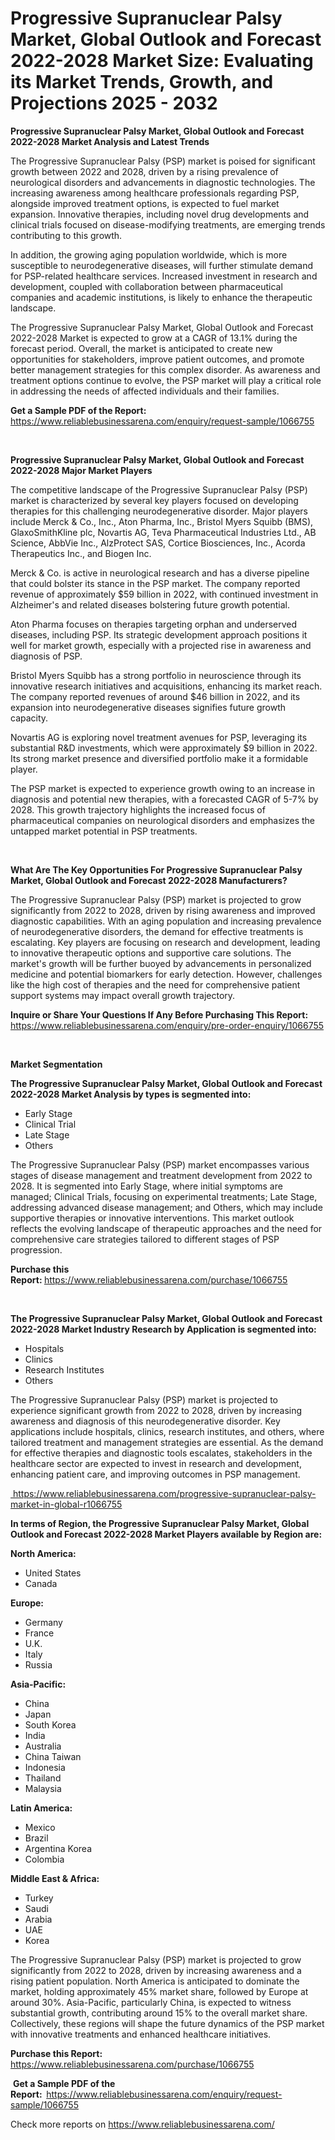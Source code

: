<p><h1>Progressive Supranuclear Palsy Market, Global Outlook and Forecast 2022-2028 Market Size: Evaluating its Market Trends, Growth, and Projections 2025 - 2032</h1></p><p><strong>Progressive Supranuclear Palsy Market, Global Outlook and Forecast 2022-2028 Market Analysis and Latest Trends</strong></p>
<p><p>The Progressive Supranuclear Palsy (PSP) market is poised for significant growth between 2022 and 2028, driven by a rising prevalence of neurological disorders and advancements in diagnostic technologies. The increasing awareness among healthcare professionals regarding PSP, alongside improved treatment options, is expected to fuel market expansion. Innovative therapies, including novel drug developments and clinical trials focused on disease-modifying treatments, are emerging trends contributing to this growth.</p><p>In addition, the growing aging population worldwide, which is more susceptible to neurodegenerative diseases, will further stimulate demand for PSP-related healthcare services. Increased investment in research and development, coupled with collaboration between pharmaceutical companies and academic institutions, is likely to enhance the therapeutic landscape.</p><p>The Progressive Supranuclear Palsy Market, Global Outlook and Forecast 2022-2028 Market is expected to grow at a CAGR of 13.1% during the forecast period. Overall, the market is anticipated to create new opportunities for stakeholders, improve patient outcomes, and promote better management strategies for this complex disorder. As awareness and treatment options continue to evolve, the PSP market will play a critical role in addressing the needs of affected individuals and their families.</p></p>
<p><strong>Get a Sample PDF of the Report:&nbsp;</strong> <a href="https://www.reliablebusinessarena.com/enquiry/request-sample/1066755?utm_campaign=3575&utm_medium=2&utm_source=Github&utm_content=ia&utm_term=21032025&utm_id=progressive-supranuclear-palsy-market-global-outlook-and-forecast-2022-2028">https://www.reliablebusinessarena.com/enquiry/request-sample/1066755</a></p>
<p>&nbsp;</p>
<p><strong>Progressive Supranuclear Palsy Market, Global Outlook and Forecast 2022-2028 Major Market Players</strong></p>
<p><p>The competitive landscape of the Progressive Supranuclear Palsy (PSP) market is characterized by several key players focused on developing therapies for this challenging neurodegenerative disorder. Major players include Merck & Co., Inc., Aton Pharma, Inc., Bristol Myers Squibb (BMS), GlaxoSmithKline plc, Novartis AG, Teva Pharmaceutical Industries Ltd., AB Science, AbbVie Inc., AlzProtect SAS, Cortice Biosciences, Inc., Acorda Therapeutics Inc., and Biogen Inc. </p><p>Merck & Co. is active in neurological research and has a diverse pipeline that could bolster its stance in the PSP market. The company reported revenue of approximately $59 billion in 2022, with continued investment in Alzheimer's and related diseases bolstering future growth potential.</p><p>Aton Pharma focuses on therapies targeting orphan and underserved diseases, including PSP. Its strategic development approach positions it well for market growth, especially with a projected rise in awareness and diagnosis of PSP.</p><p>Bristol Myers Squibb has a strong portfolio in neuroscience through its innovative research initiatives and acquisitions, enhancing its market reach. The company reported revenues of around $46 billion in 2022, and its expansion into neurodegenerative diseases signifies future growth capacity.</p><p>Novartis AG is exploring novel treatment avenues for PSP, leveraging its substantial R&D investments, which were approximately $9 billion in 2022. Its strong market presence and diversified portfolio make it a formidable player.</p><p>The PSP market is expected to experience growth owing to an increase in diagnosis and potential new therapies, with a forecasted CAGR of 5-7% by 2028. This growth trajectory highlights the increased focus of pharmaceutical companies on neurological disorders and emphasizes the untapped market potential in PSP treatments.</p></p>
<p>&nbsp;</p>
<p><strong>What Are The Key Opportunities For Progressive Supranuclear Palsy Market, Global Outlook and Forecast 2022-2028 Manufacturers?</strong></p>
<p><p>The Progressive Supranuclear Palsy (PSP) market is projected to grow significantly from 2022 to 2028, driven by rising awareness and improved diagnostic capabilities. With an aging population and increasing prevalence of neurodegenerative disorders, the demand for effective treatments is escalating. Key players are focusing on research and development, leading to innovative therapeutic options and supportive care solutions. The market's growth will be further buoyed by advancements in personalized medicine and potential biomarkers for early detection. However, challenges like the high cost of therapies and the need for comprehensive patient support systems may impact overall growth trajectory.</p></p>
<p><strong>Inquire or Share Your Questions If Any Before Purchasing This Report:</strong> <a href="https://www.reliablebusinessarena.com/enquiry/pre-order-enquiry/1066755?utm_campaign=3575&utm_medium=2&utm_source=Github&utm_content=ia&utm_term=21032025&utm_id=progressive-supranuclear-palsy-market-global-outlook-and-forecast-2022-2028">https://www.reliablebusinessarena.com/enquiry/pre-order-enquiry/1066755</a></p>
<p>&nbsp;</p>
<p><strong>Market Segmentation</strong></p>
<p><strong>The Progressive Supranuclear Palsy Market, Global Outlook and Forecast 2022-2028 Market Analysis by types is segmented into:</strong></p>
<p><ul><li>Early Stage</li><li>Clinical Trial</li><li>Late Stage</li><li>Others</li></ul></p>
<p><p>The Progressive Supranuclear Palsy (PSP) market encompasses various stages of disease management and treatment development from 2022 to 2028. It is segmented into Early Stage, where initial symptoms are managed; Clinical Trials, focusing on experimental treatments; Late Stage, addressing advanced disease management; and Others, which may include supportive therapies or innovative interventions. This market outlook reflects the evolving landscape of therapeutic approaches and the need for comprehensive care strategies tailored to different stages of PSP progression.</p></p>
<p><strong>Purchase this Report:&nbsp;</strong><a href="https://www.reliablebusinessarena.com/purchase/1066755?utm_campaign=3575&utm_medium=2&utm_source=Github&utm_content=ia&utm_term=21032025&utm_id=progressive-supranuclear-palsy-market-global-outlook-and-forecast-2022-2028">https://www.reliablebusinessarena.com/purchase/1066755</a></p>
<p>&nbsp;</p>
<p><strong>The Progressive Supranuclear Palsy Market, Global Outlook and Forecast 2022-2028 Market Industry Research by Application is segmented into:</strong></p>
<p><ul><li>Hospitals</li><li>Clinics</li><li>Research Institutes</li><li>Others</li></ul></p>
<p><p>The Progressive Supranuclear Palsy (PSP) market is projected to experience significant growth from 2022 to 2028, driven by increasing awareness and diagnosis of this neurodegenerative disorder. Key applications include hospitals, clinics, research institutes, and others, where tailored treatment and management strategies are essential. As the demand for effective therapies and diagnostic tools escalates, stakeholders in the healthcare sector are expected to invest in research and development, enhancing patient care, and improving outcomes in PSP management.</p></p>
<p><a href="https://www.reliablebusinessarena.com/progressive-supranuclear-palsy-market-in-global-r1066755?utm_campaign=3575&utm_medium=2&utm_source=Github&utm_content=ia&utm_term=21032025&utm_id=progressive-supranuclear-palsy-market-global-outlook-and-forecast-2022-2028">&nbsp;https://www.reliablebusinessarena.com/progressive-supranuclear-palsy-market-in-global-r1066755</a></p>
<p><strong>In terms of Region, the Progressive Supranuclear Palsy Market, Global Outlook and Forecast 2022-2028 Market Players available by Region are:</strong></p>
<p>
    <p> <strong> North America: </strong>
        <ul>
            <li>United States</li>
            <li>Canada</li>
        </ul>
        </p> 
    <p> <strong> Europe: </strong>
        <ul>
            <li>Germany</li>
            <li>France</li>
            <li>U.K.</li>
            <li>Italy</li>
            <li>Russia</li>
        </ul>
        </p> 
    <p> <strong> Asia-Pacific: </strong>
        <ul>
            <li>China</li>
            <li>Japan</li>
            <li>South Korea</li>
            <li>India</li>
            <li>Australia</li>
            <li>China Taiwan</li>
            <li>Indonesia</li>
            <li>Thailand</li>
            <li>Malaysia</li>
        </ul>
        </p> 
    <p> <strong> Latin America: </strong>
        <ul>
            <li>Mexico</li>
            <li>Brazil</li>
            <li>Argentina Korea</li>
            <li>Colombia</li>
        </ul>
        </p> 
    <p> <strong> Middle East & Africa: </strong>
        <ul>
            <li>Turkey</li>
            <li>Saudi</li>
            <li>Arabia</li>
            <li>UAE</li>
            <li>Korea</li>
        </ul>
    </p>
    </p>
<p><p>The Progressive Supranuclear Palsy (PSP) market is projected to grow significantly from 2022 to 2028, driven by increasing awareness and a rising patient population. North America is anticipated to dominate the market, holding approximately 45% market share, followed by Europe at around 30%. Asia-Pacific, particularly China, is expected to witness substantial growth, contributing around 15% to the overall market share. Collectively, these regions will shape the future dynamics of the PSP market with innovative treatments and enhanced healthcare initiatives.</p></p>
<p><strong>Purchase this Report: </strong><a href="https://www.reliablebusinessarena.com/purchase/1066755?utm_campaign=3575&utm_medium=2&utm_source=Github&utm_content=ia&utm_term=21032025&utm_id=progressive-supranuclear-palsy-market-global-outlook-and-forecast-2022-2028">https://www.reliablebusinessarena.com/purchase/1066755</a></p>
<p>&nbsp;<strong>Get a Sample PDF of the Report:&nbsp;&nbsp;</strong><a href="https://www.reliablebusinessarena.com/enquiry/request-sample/1066755?utm_campaign=3575&utm_medium=2&utm_source=Github&utm_content=ia&utm_term=21032025&utm_id=progressive-supranuclear-palsy-market-global-outlook-and-forecast-2022-2028">https://www.reliablebusinessarena.com/enquiry/request-sample/1066755</a></p>
<p><strong></strong></p>
<p>Check more reports on <a href="https://www.reliablebusinessarena.com/?utm_campaign=3575&utm_medium=2&utm_source=Github&utm_content=ia&utm_term=21032025&utm_id=progressive-supranuclear-palsy-market-global-outlook-and-forecast-2022-2028">https://www.reliablebusinessarena.com/</a></p>